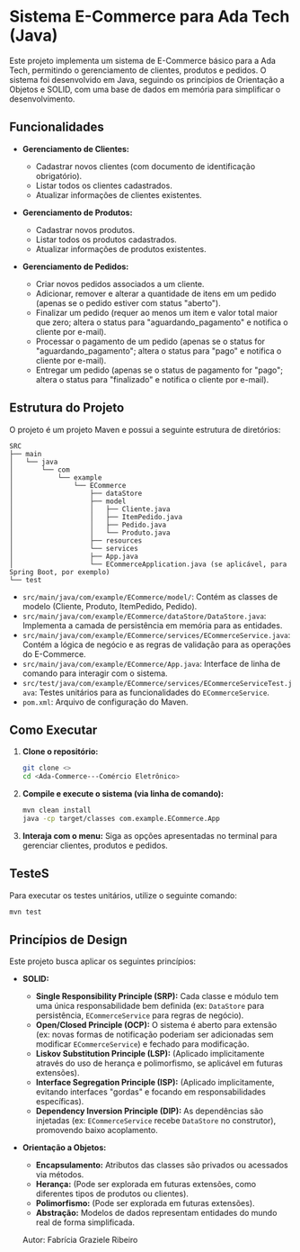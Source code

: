 # Sistema E-Commerce para Ada Tech (Java)

Este projeto implementa um sistema de E-Commerce básico para a Ada Tech, permitindo o gerenciamento de clientes, produtos e pedidos. O sistema foi desenvolvido em Java, seguindo os princípios de Orientação a Objetos e SOLID, com uma base de dados em memória para simplificar o desenvolvimento.

## Funcionalidades

- **Gerenciamento de Clientes:**
    - Cadastrar novos clientes (com documento de identificação obrigatório).
    - Listar todos os clientes cadastrados.
    - Atualizar informações de clientes existentes.

- **Gerenciamento de Produtos:**
    - Cadastrar novos produtos.
    - Listar todos os produtos cadastrados.
    - Atualizar informações de produtos existentes.

- **Gerenciamento de Pedidos:**
    - Criar novos pedidos associados a um cliente.
    - Adicionar, remover e alterar a quantidade de itens em um pedido (apenas se o pedido estiver com status "aberto").
    - Finalizar um pedido (requer ao menos um item e valor total maior que zero; altera o status para "aguardando_pagamento" e notifica o cliente por e-mail).
    - Processar o pagamento de um pedido (apenas se o status for "aguardando_pagamento"; altera o status para "pago" e notifica o cliente por e-mail).
    - Entregar um pedido (apenas se o status de pagamento for "pago"; altera o status para "finalizado" e notifica o cliente por e-mail).

## Estrutura do Projeto

O projeto é um projeto Maven e possui a seguinte estrutura de diretórios:

```
SRC
├── main
│   └── java
│       └── com
│           └── example
│               └── ECommerce
│                   ├── dataStore
│                   ├── model
│                   │   ├── Cliente.java
│                   │   ├── ItemPedido.java
│                   │   ├── Pedido.java
│                   │   └── Produto.java
│                   ├── resources
│                   └── services
│                   ├── App.java
│                   └── ECommerceApplication.java (se aplicável, para Spring Boot, por exemplo)
└── test
```

- `src/main/java/com/example/ECommerce/model/`: Contém as classes de modelo (Cliente, Produto, ItemPedido, Pedido).
- `src/main/java/com/example/ECommerce/dataStore/DataStore.java`: Implementa a camada de persistência em memória para as entidades.
- `src/main/java/com/example/ECommerce/services/ECommerceService.java`: Contém a lógica de negócio e as regras de validação para as operações do E-Commerce.
- `src/main/java/com/example/ECommerce/App.java`: Interface de linha de comando para interagir com o sistema.
- `src/test/java/com/example/ECommerce/services/ECommerceServiceTest.java`: Testes unitários para as funcionalidades do `ECommerceService`.
- `pom.xml`: Arquivo de configuração do Maven.

## Como Executar

1.  **Clone o repositório:**
    ```bash
    git clone <>
    cd <Ada-Commerce---Comércio Eletrônico>
    ```

2.  **Compile e execute o sistema (via linha de comando):**
    ```bash
    mvn clean install
    java -cp target/classes com.example.ECommerce.App
    ```

3.  **Interaja com o menu:**
    Siga as opções apresentadas no terminal para gerenciar clientes, produtos e pedidos.

## TesteS

Para executar os testes unitários, utilize o seguinte comando:

```bash
mvn test
```

## Princípios de Design

Este projeto busca aplicar os seguintes princípios:

-   **SOLID:**
    -   **Single Responsibility Principle (SRP):** Cada classe e módulo tem uma única responsabilidade bem definida (ex: `DataStore` para persistência, `ECommerceService` para regras de negócio).
    -   **Open/Closed Principle (OCP):** O sistema é aberto para extensão (ex: novas formas de notificação poderiam ser adicionadas sem modificar `ECommerceService`) e fechado para modificação.
    -   **Liskov Substitution Principle (LSP):** (Aplicado implicitamente através do uso de herança e polimorfismo, se aplicável em futuras extensões).
    -   **Interface Segregation Principle (ISP):** (Aplicado implicitamente, evitando interfaces "gordas" e focando em responsabilidades específicas).
    -   **Dependency Inversion Principle (DIP):** As dependências são injetadas (ex: `ECommerceService` recebe `DataStore` no construtor), promovendo baixo acoplamento.

-   **Orientação a Objetos:**
    -   **Encapsulamento:** Atributos das classes são privados ou acessados via métodos.
    -   **Herança:** (Pode ser explorada em futuras extensões, como diferentes tipos de produtos ou clientes).
    -   **Polimorfismo:** (Pode ser explorada em futuras extensões).
    -   **Abstração:** Modelos de dados representam entidades do mundo real de forma simplificada.
 
      Autor: Fabrícia Graziele Ribeiro


